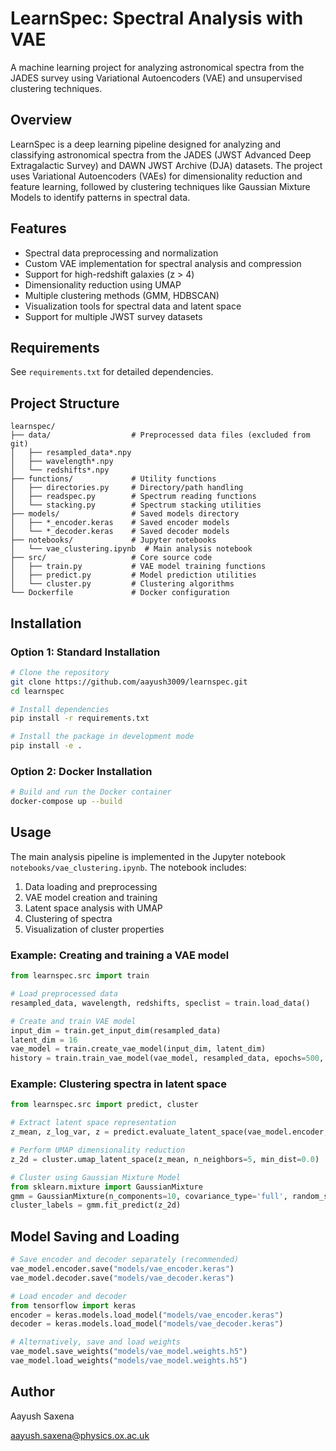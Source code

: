 # LearnSpec: Spectral Analysis with VAE

A machine learning project for analyzing astronomical spectra from the JADES survey using Variational Autoencoders (VAE) and unsupervised clustering techniques.

## Overview

LearnSpec is a deep learning pipeline designed for analyzing and classifying astronomical spectra from the JADES (JWST Advanced Deep Extragalactic Survey) and DAWN JWST Archive (DJA) datasets. The project uses Variational Autoencoders (VAEs) for dimensionality reduction and feature learning, followed by clustering techniques like Gaussian Mixture Models to identify patterns in spectral data.

## Features

- Spectral data preprocessing and normalization
- Custom VAE implementation for spectral analysis and compression
- Support for high-redshift galaxies (z > 4)
- Dimensionality reduction using UMAP
- Multiple clustering methods (GMM, HDBSCAN)
- Visualization tools for spectral data and latent space
- Support for multiple JWST survey datasets

## Requirements

See `requirements.txt` for detailed dependencies.

## Project Structure

```
learnspec/
├── data/                  # Preprocessed data files (excluded from git)
│   ├── resampled_data*.npy
│   ├── wavelength*.npy
│   └── redshifts*.npy  
├── functions/             # Utility functions
│   ├── directories.py     # Directory/path handling
│   ├── readspec.py        # Spectrum reading functions
│   └── stacking.py        # Spectrum stacking utilities
├── models/                # Saved models directory
│   ├── *_encoder.keras    # Saved encoder models
│   └── *_decoder.keras    # Saved decoder models
├── notebooks/             # Jupyter notebooks
│   └── vae_clustering.ipynb  # Main analysis notebook
├── src/                   # Core source code
│   ├── train.py           # VAE model training functions
│   ├── predict.py         # Model prediction utilities
│   └── cluster.py         # Clustering algorithms
└── Dockerfile             # Docker configuration
```

## Installation

### Option 1: Standard Installation

```bash
# Clone the repository
git clone https://github.com/aayush3009/learnspec.git
cd learnspec

# Install dependencies
pip install -r requirements.txt

# Install the package in development mode
pip install -e .
```

### Option 2: Docker Installation

```bash
# Build and run the Docker container
docker-compose up --build
```

## Usage

The main analysis pipeline is implemented in the Jupyter notebook `notebooks/vae_clustering.ipynb`. The notebook includes:

1. Data loading and preprocessing
2. VAE model creation and training
3. Latent space analysis with UMAP
4. Clustering of spectra
5. Visualization of cluster properties

### Example: Creating and training a VAE model

```python
from learnspec.src import train

# Load preprocessed data
resampled_data, wavelength, redshifts, speclist = train.load_data()

# Create and train VAE model
input_dim = train.get_input_dim(resampled_data)
latent_dim = 16
vae_model = train.create_vae_model(input_dim, latent_dim)
history = train.train_vae_model(vae_model, resampled_data, epochs=500, batch_size=64)
```

### Example: Clustering spectra in latent space

```python
from learnspec.src import predict, cluster

# Extract latent space representation
z_mean, z_log_var, z = predict.evaluate_latent_space(vae_model.encoder, resampled_data)

# Perform UMAP dimensionality reduction
z_2d = cluster.umap_latent_space(z_mean, n_neighbors=5, min_dist=0.0)

# Cluster using Gaussian Mixture Model
from sklearn.mixture import GaussianMixture
gmm = GaussianMixture(n_components=10, covariance_type='full', random_state=42)
cluster_labels = gmm.fit_predict(z_2d)
```

## Model Saving and Loading

```python
# Save encoder and decoder separately (recommended)
vae_model.encoder.save("models/vae_encoder.keras")
vae_model.decoder.save("models/vae_decoder.keras")

# Load encoder and decoder
from tensorflow import keras
encoder = keras.models.load_model("models/vae_encoder.keras")
decoder = keras.models.load_model("models/vae_decoder.keras")

# Alternatively, save and load weights
vae_model.save_weights("models/vae_model.weights.h5")
vae_model.load_weights("models/vae_model.weights.h5")
```

## Author

Aayush Saxena

aayush.saxena@physics.ox.ac.uk